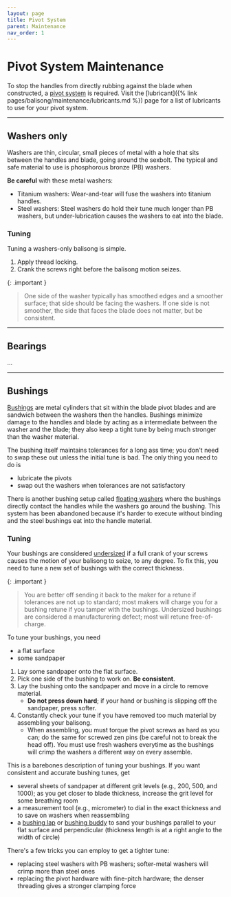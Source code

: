```yaml
---
layout: page
title: Pivot System
parent: Maintenance
nav_order: 1
---
```


# Pivot System Maintenance

To stop the handles from directly rubbing against the blade when constructed, a <ins>pivot system</ins> is required. Visit the [lubricant]({% link pages/balisong/maintenance/lubricants.md %}) page for a list of lubricants to use for your pivot system.

---

## Washers only

Washers are thin, circular, small pieces of metal with a hole that sits between the handles and blade, going around the sexbolt. The typical and safe material to use is phosphorous bronze (PB) washers.

**Be careful** with these metal washers:

- Titanium washers: Wear-and-tear will fuse the washers into titanium handles.
- Steel washers: Steel washers do hold their tune much longer than PB washers, but under-lubrication causes the washers to eat into the blade.

### Tuning
Tuning a washers-only balisong is simple.

1. Apply thread locking.
2. Crank the screws right before the balisong motion seizes. 

{: .important }
> One side of the washer typically has smoothed edges and a smoother surface; that side should be facing the washers. If one side is not smoother, the side that faces the blade does not matter, but be consistent.

---

## Bearings
...

---

## Bushings

<ins>Bushings</ins> are metal cylinders that sit within the blade pivot blades and are sandwich between the washers then the handles. Bushings minimize damage to the handles and blade by acting as a intermediate between the washer and the blade; they also keep a tight tune by being much stronger than the washer material.

The bushing itself maintains tolerances for a long ass time; you don't need to swap these out unless the initial tune is bad. The only thing you need to do is

- lubricate the pivots
- swap out the washers when tolerances are not satisfactory

There is another bushing setup called <ins>floating washers</ins> where the bushings directly contact the handles while the washers go around the bushing. This system has been abandoned because it's harder to execute without binding and the steel bushings eat into the handle material.

### Tuning

Your bushings are considered <ins>undersized</ins> if a full crank of your screws causes the motion of your balisong to seize, to any degree. To fix this, you need to tune a new set of bushings with the correct thickness. 

{: .important }
> You are better off sending it back to the maker for a retune if tolerances are not up to standard; most makers will charge you for a bushing retune if you tamper with the bushings. Undersized bushings are considered a manufacturering defect; most will retune free-of-charge.

To tune your bushings, you need 
- a flat surface
- some sandpaper

1. Lay some sandpaper onto the flat surface.
2. Pick one side of the bushing to work on. **Be consistent**.
3. Lay the bushing onto the sandpaper and move in a circle to remove material.  
    - **Do not press down hard**; if your hand or bushing is slipping off the sandpaper, press softer.
4. Constantly check your tune if you have removed too much material by assembling your balisong. 
    - When assembling, you must torque the pivot screws as hard as you can; do the same for screwed zen pins (be careful not to break the head off). You must use fresh washers everytime as the bushings will crimp the washers a different way on every assemble.

This is a barebones description of tuning your bushings. If you want consistent and accurate bushing tunes, get 
- several sheets of sandpaper at different grit levels (e.g., 200, 500, and 1000); as you get closer to blade thickness, increase the grit level for some breathing room
- a measurement tool (e.g., micrometer) to dial in the exact thickness and to save on washers when reassembling
- a [bushing lap](https://usaknifemaker.com/pivot-lap-basic-knifedogs-5-bushing-model.html) or [bushing buddy](https://www.squidindustries.co/products/bushing-buddy) to sand your bushings parallel to your flat surface and perpendicular (thickness length is at a right angle to the width of circle)

There's a few tricks you can employ to get a tighter tune:
- replacing steel washers with PB washers; softer-metal washers will crimp more than steel ones
- replacing the pivot hardware with fine-pitch hardware; the denser threading gives a stronger clamping force